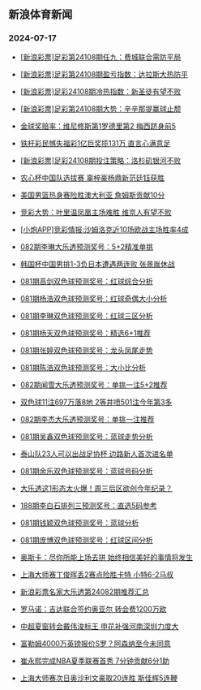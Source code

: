 ## 新浪体育新闻 
### 2024-07-17

+ [[新浪彩票]足彩第24108期任九：费城联合需防平局](https://sports.sina.com.cn/l/2024-07-16/doc-incehpwh1638901.shtml)

+ [[新浪彩票]足彩第24108期盈亏指数：达拉斯大热防平](https://sports.sina.com.cn/l/2024-07-16/doc-incehpwp1103431.shtml)

+ [[新浪彩票]足彩24108期冷热指数：新圣徒有望不败](https://sports.sina.com.cn/l/2024-07-16/doc-incehpwi8417501.shtml)

+ [[新浪彩票]足彩第24108期大势：辛辛那提赢球止颓](https://sports.sina.com.cn/l/2024-07-16/doc-incehpwh1638423.shtml)

+ [金球奖赔率：维尼修斯第1罗德里第2 梅西跻身前5](https://sports.sina.com.cn/l/2024-07-16/doc-incehync8262025.shtml)

+ [铁杆彩民憾失福彩1亿巨奖揽131万 直言心满意足](https://sports.sina.com.cn/l/2024-07-16/doc-incehpwm4324230.shtml)

+ [[新浪彩票]足彩24108期投注策略：洛杉矶银河不败](https://sports.sina.com.cn/l/2024-07-16/doc-incehpwh1639456.shtml)

+ [农心杯中国队选拔赛 辜梓豪杨鼎新范廷钰获胜](https://sports.sina.com.cn/go/2024-07-16/doc-incehynf4140948.shtml)

+ [美国男篮热身赛险胜澳大利亚 詹姆斯贡献10分](https://sports.sina.com.cn/basketball/nba/2024-07-16/doc-incehync8303838.shtml)

+ [竞彩大势：叶里温凤凰主场难胜 维京人有望不败](https://sports.sina.com.cn/l/2024-07-16/doc-incehpwm4326816.shtml)

+ [[小炮APP]竞彩情报:沙姆洛克近10场欧战主场胜率4成](https://sports.sina.com.cn/l/2024-07-16/doc-inceikzw1322068.shtml)

+ [082期李琳大乐透预测奖号：5+2精准单挑](https://sports.sina.com.cn/l/2024-07-16/doc-incehync8251721.shtml)

+ [韩国杯中国男排1-3负日本遭遇两连败 张景胤休战](https://sports.sina.com.cn/others/volleyball/2024-07-16/doc-inceivrv3793210.shtml)

+ [081期高剑双色球预测奖号：红球综合分析](https://sports.sina.com.cn/l/2024-07-16/doc-incehuef8365061.shtml)

+ [081期杨浩双色球预测奖号：红球奇偶大小分析](https://sports.sina.com.cn/l/2024-07-16/doc-incehuee1592617.shtml)

+ [081期李琳双色球预测奖号：红球三区分析](https://sports.sina.com.cn/l/2024-07-16/doc-incehuee1591276.shtml)

+ [081期杨天双色球预测奖号：精选6+1推荐](https://sports.sina.com.cn/l/2024-07-16/doc-incehuem1029999.shtml)

+ [081期张婷双色球预测奖号：龙头凤尾走势](https://sports.sina.com.cn/l/2024-07-16/doc-incehuei4252691.shtml)

+ [081期陈浩双色球预测奖号：大小比分析](https://sports.sina.com.cn/l/2024-07-16/doc-incehuem1035955.shtml)

+ [082期闻雪大乐透预测奖号：单挑一注5+2推荐](https://sports.sina.com.cn/l/2024-07-16/doc-incehuei4262756.shtml)

+ [双色球11注697万落8地 2等井喷501注今年第3多](https://sports.sina.com.cn/l/2024-07-16/doc-inceivrv3812775.shtml)

+ [082期李杰大乐透预测奖号：单挑一注推荐](https://sports.sina.com.cn/l/2024-07-16/doc-incehyna1472845.shtml)

+ [081期吴鑫双色球预测奖号：蓝球走势分析](https://sports.sina.com.cn/l/2024-07-16/doc-incehuei4252886.shtml)

+ [泰山队23人可以出战足协杯 边路新人首次进名单](https://sports.sina.com.cn/china/2024-07-16/doc-inceiriz0692534.shtml)

+ [081期余乐双色球预测奖号：蓝球号码分析](https://sports.sina.com.cn/l/2024-07-16/doc-incehuef8363965.shtml)

+ [大乐透这1形态太火爆！周三后区欲创今年纪录？](https://sports.sina.com.cn/l/2024-07-16/doc-inceiety1442685.shtml)

+ [188期李白石排列三预测奖号：直选5码参考](https://sports.sina.com.cn/l/2024-07-16/doc-inceietz8215792.shtml)

+ [081期钱颖双色球预测奖号：蓝球分析](https://sports.sina.com.cn/l/2024-07-16/doc-incehuei4254404.shtml)

+ [081期庞博双色球预测奖号：红球区间分析](https://sports.sina.com.cn/l/2024-07-16/doc-incehuee1585183.shtml)

+ [奥斯卡：尽你所能上场去拼 始终相信美好的事情将发生](https://sports.sina.com.cn/china/2024-07-16/doc-inceiriv8064964.shtml)

+ [上海大师赛丁俊晖丢2赛点险胜卡特 小特6-2马叔](https://sports.sina.com.cn/others/snooker/2024-07-16/doc-inceizxq1079613.shtml)

+ [新浪彩票名家大乐透第24082期推荐汇总](https://sports.sina.com.cn/l/2024-07-16/doc-incehynf4144049.shtml)

+ [罗马诺：吉达联合签约奥亚尔 转会费1200万欧](https://sports.sina.com.cn/global/europe/2024-07-16/doc-inceimac0741029.shtml)

+ [中超夏窗转会戴伟浚标王 申花补强河南深圳力度大](https://sports.sina.com.cn/china/2024-07-16/doc-incehuef8359305.shtml)

+ [富勒姆4000万英镑报价S罗？阿森纳至今未同意](https://sports.sina.com.cn/g/pl/2024-07-16/doc-incehuef8373173.shtml)

+ [崔永熙完成NBA夏季联赛首秀 7分钟贡献6分1助](https://sports.sina.com.cn/basketball/nba/2024-07-16/doc-incehynf4147348.shtml)

+ [上海大师赛次日奥沙利文豪取20连胜 斯佳辉5连鞭](https://sports.sina.com.cn/others/snooker/2024-07-16/doc-inceikzw1352141.shtml)

